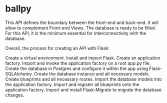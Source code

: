 # ballpy
This API defines the boundary between the front-end and back-end.
It will allow to complement Front-end Views.
The database is ready to be filled.
For this API, it is the minimum essential for interconnectivity with the database.

Overall, the process for creating an API with Flask:

Create a virtual environment.
Install and import Flask.
Create an application factory.
Import and invoke the application factory on a root app.py file.
Create the database in Postgres and configure it within the app using Flask-SQLAlchemy.
Create the database instance and all necessary models.
Create blueprints and all necessary routes.
Import the database models into the application factory.
Import and register all blueprints onto the application factory.
Import and install Flask-Migrate to migrate the database changes.
